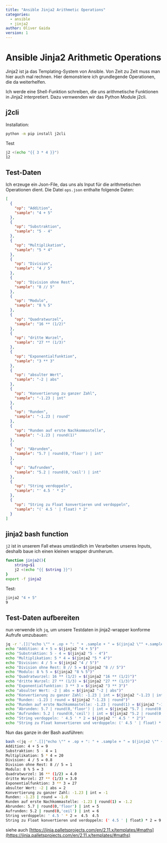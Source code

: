 ```yaml
---
title: "Ansible Jinja2 Arithmetic Operations"
categories: 
  - ansible
  - jinja2
author: Oliver Gaida
version: 1
---
```


# Ansible Jinja2 Arithmetic Operations

Jinja2 ist ja das Templating-System von Ansible. Von Zeit zu Zeit muss man hier auch mal rechnen. Hier demonstriere ich grundlegende Operationen, die da weiterhelfen.

Ich werde eine Shell-Funktion schreiben, die uns arithmetische Funktionen in Jinja2 interpretiert. Dazu vernwenden wir das Python Module j2cli.

## j2cli

Installation:

```bash
python -m pip install j2cli
```

Test

```bash
j2 <(echo "{{ 3 * 4 }}")
12
```

## Test-Daten 

Ich erzeuge ein Json-File, das uns als Input für die arithmetischen Operationen dient. Die Datei `ops.json` enthalte folgende Daten:

```json
[
  {
    "op": "Addition",
    "sample": "4 + 5"
  },
  {
    "op": "Substraktion",
    "sample": "5 - 4"
  },
  {
    "op": "Multiplikation",
    "sample": "5 * 4"
  },
  {
    "op": "Division",
    "sample": "4 / 5"
  },
  {
    "op": "Division ohne Rest",
    "sample": "8 // 5"
  },
  {
    "op": "Modulo",
    "sample": "8 % 5"
  },
  {
    "op": "Quadratwurzel",
    "sample": "16 ** (1/2)"
  },
  {
    "op": "dritte Wurzel",
    "sample": "27 ** (1/3)"
  },
  {
    "op": "Exponentialfunktion",
    "sample": "3 ** 3"
  },
  {
    "op": "absulter Wert",
    "sample": "-2 | abs"
  },
  {
    "op": "Konvertierung zu ganzer Zahl",
    "sample": "-1.23 | int"
  },
  {
    "op": "Runden",
    "sample": "-1.23 | round"
  },
  {
    "op": "Runden auf erste Nachkommastelle",
    "sample": "-1.23 | round(1)"
  },
  {
    "op": "Abrunden",
    "sample": "5.7 | round(0,'floor') | int"
  },
  {
    "op": "Aufrunden",
    "sample": "5.2 | round(0,'ceil') | int"
  },
  {
    "op": "String verdoppeln",
    "sample": "' 4.5 ' * 2"
  },
  {
    "op": "String zu Float konvertieren und verdoppeln",
    "sample": "(' 4.5 ' | float) * 2"
  }
]

```

## jinja2 bash function

`j2` ist in unserem Fall etwas umständlich im Verarbeiten unseres Inputs, deshalb baue ich einen kleinen wrapper drumherum.

```bash
function jinja2(){
    string=$1
    j2 <(echo "{{ $string }}")
}
export -f jinja2
```

Test:

```bash
jinja2 "4 + 5"
9
```

## Test-Daten aufbereiten

nun verwende ich `jq`, um unsere Testdaten in jinja2-wrapper konforme Aufrufe umzubauen: 

```bash
jq -r '.[]|"echo \"" + .op + ": " + .sample + " = $(jinja2 \"" +.sample + "\")\"" ' ops.json
echo "Addition: 4 + 5 = $(jinja2 "4 + 5")"
echo "Substraktion: 5 - 4 = $(jinja2 "5 - 4")"
echo "Multiplikation: 5 * 4 = $(jinja2 "5 * 4")"
echo "Division: 4 / 5 = $(jinja2 "4 / 5")"
echo "Division ohne Rest: 8 // 5 = $(jinja2 "8 // 5")"
echo "Modulo: 8 % 5 = $(jinja2 "8 % 5")"
echo "Quadratwurzel: 16 ** (1/2) = $(jinja2 "16 ** (1/2)")"
echo "dritte Wurzel: 27 ** (1/3) = $(jinja2 "27 ** (1/3)")"
echo "Exponentialfunktion: 3 ** 3 = $(jinja2 "3 ** 3")"
echo "absulter Wert: -2 | abs = $(jinja2 "-2 | abs")"
echo "Konvertierung zu ganzer Zahl: -1.23 | int = $(jinja2 "-1.23 | int")"
echo "Runden: -1.23 | round = $(jinja2 "-1.23 | round")"
echo "Runden auf erste Nachkommastelle: -1.23 | round(1) = $(jinja2 "-1.23 | round(1)")"
echo "Abrunden: 5.7 | round(0,'floor') | int = $(jinja2 "5.7 | round(0,'floor') | int")"
echo "Aufrunden: 5.2 | round(0,'ceil') | int = $(jinja2 "5.2 | round(0,'ceil') | int")"
echo "String verdoppeln: ' 4.5 ' * 2 = $(jinja2 "' 4.5 ' * 2")"
echo "String zu Float konvertieren und verdoppeln: (' 4.5 ' | float) * 2 = $(jinja2 "(' 4.5 ' | float) * 2")"
```

Nun das ganze in der Bash ausführen:

```bash
bash <(jq -r '.[]|"echo \"" + .op + ": " + .sample + " = $(jinja2 \"" +.sample + "\")\"" ' ops.json)
Addition: 4 + 5 = 9
Substraktion: 5 - 4 = 1
Multiplikation: 5 * 4 = 20
Division: 4 / 5 = 0.8
Division ohne Rest: 8 // 5 = 1
Modulo: 8 % 5 = 3
Quadratwurzel: 16 ** (1/2) = 4.0
dritte Wurzel: 27 ** (1/3) = 3.0
Exponentialfunktion: 3 ** 3 = 27
absulter Wert: -2 | abs = 2
Konvertierung zu ganzer Zahl: -1.23 | int = -1
Runden: -1.23 | round = -1.0
Runden auf erste Nachkommastelle: -1.23 | round(1) = -1.2
Abrunden: 5.7 | round(0,'floor') | int = 5
Aufrunden: 5.2 | round(0,'ceil') | int = 6
String verdoppeln: ' 4.5 ' * 2 =  4.5  4.5
String zu Float konvertieren und verdoppeln: (' 4.5 ' | float) * 2 = 9.0
```

siehe auch [https://jinja.palletsprojects.com/en/2.11.x/templates/#maths](https://jinja.palletsprojects.com/en/2.11.x/templates/#maths)

